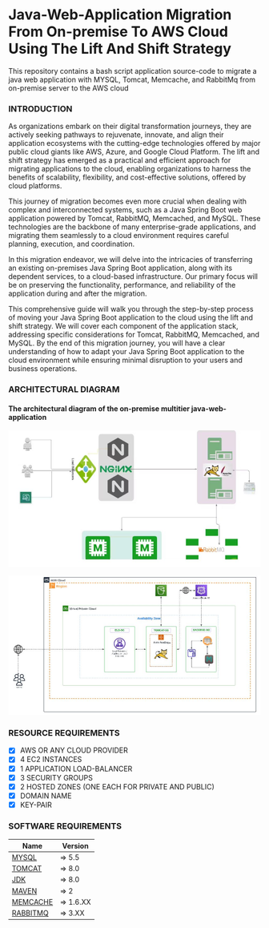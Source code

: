 # Java-Web-Application Migration From On-premise To AWS Cloud Using The Lift And Shift Strategy
This repository contains a bash script application source-code to migrate a java web application with MYSQL, Tomcat, Memcache, and RabbitMq from on-premise server to the AWS cloud

### INTRODUCTION
<p>As organizations embark on their digital transformation journeys, they are actively seeking pathways to rejuvenate, innovate, and align their application ecosystems with the cutting-edge technologies offered by major public cloud giants like AWS, Azure, and Google Cloud Platform. The lift and shift strategy has emerged as a practical and efficient approach for migrating applications to the cloud, enabling organizations to harness the benefits of scalability, flexibility, and cost-effective solutions, offered by cloud platforms.</p>

<p>This journey of migration becomes even more crucial when dealing with complex and interconnected systems, such as a Java Spring Boot web application powered by Tomcat, RabbitMQ, Memcached, and MySQL. These technologies are the backbone of many enterprise-grade applications, and migrating them seamlessly to a cloud environment requires careful planning, execution, and coordination.</p>

<p>In this migration endeavor, we will delve into the intricacies of transferring an existing on-premises Java Spring Boot application, along with its dependent services, to a cloud-based infrastructure. Our primary focus will be on preserving the functionality, performance, and reliability of the application during and after the migration.</p>

<p>This comprehensive guide will walk you through the step-by-step process of moving your Java Spring Boot application to the cloud using the lift and shift strategy. We will cover each component of the application stack, addressing specific considerations for Tomcat, RabbitMQ, Memcached, and MySQL. By the end of this migration journey, you will have a clear understanding of how to adapt your Java Spring Boot application to the cloud environment while ensuring minimal disruption to your users and business operations.</p>

### ARCHITECTURAL DIAGRAM
<h4>The architectural diagram of the on-premise multitier java-web-application</h4>

![ON-PREMISE-MULTITIER-WEB-APPLICATION](Images/on-premise-architecture-diagram.JPG)

![AWS-LIFT-AND-SHIFT-ARCHITECTURAL-DIAGRAM](Images/AWS-LIFT-AND-SHIFT-DIAGRAM.JPG)



### RESOURCE REQUIREMENTS
- [x] AWS OR ANY CLOUD PROVIDER
- [x] 4 EC2 INSTANCES
- [x] 1 APPLICATION LOAD-BALANCER
- [x] 3 SECURITY GROUPS
- [x] 2 HOSTED ZONES (ONE EACH FOR PRIVATE AND PUBLIC)
- [x] DOMAIN NAME
- [x] KEY-PAIR

### SOFTWARE REQUIREMENTS

| Name | Version |
|------|---------|
| <a name="MYSQL"></a> [MYSQL](#requirement\_MYSQL) | => 5.5 |
| <a name="TOMCAT"></a> [TOMCAT ](#requirement\_) | => 8.0 |
| <a name="JDK"></a> [JDK](#requirement\_) | => 8.0 |
| <a name="MAVEN"></a> [MAVEN](#requirement\_) | => 2 |
| <a name="MEMCACHE"></a> [MEMCACHE](#requirement\_) | => 1.6.XX |
| <a name="RABBITMQ"></a> [RABBITMQ](#requirement\_) | => 3.XX |






